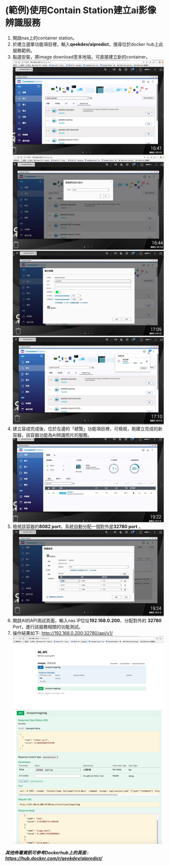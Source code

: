 (範例)使用Contain Station建立ai影像辨識服務
===

1. 開啟nas上的container station。 
2. 於建立選單功能項目裡，輸入**qeekdev/aipredict**，搜尋位於docker hub上此服務範例。
3. 點選安裝，將image download至本地端，可直接建立新的container。
![](./image/step1.jpg)
![](./image/step2.jpg)
![](./image/step3.jpg)
![](./image/step4.jpg)
4. 建立容成完成後，位於左邊的「總覽」功能項目裡，可檢視，剛建立完成的新容器，該容器功能為AI辨識照片的服務。
![](./image/step5.jpg)
5. 檢視該容器的**8082 port**，系統自動分配一個對外是**32780 port** 。
![](./image/step6.jpg)
6. 開啟AI的API測試頁面，輸入nas IP位址**192.168.0.200**、分配對外的 **32780** Port，進行該服務相關的功能測試。
7. 操作結果如下:
http://192.168.0.200:32780/api/v1/
![](./image/step7.jpg)
![](./image/step8.jpg)

***其他佈署資訊可參考Dockerhub上的頁面 : <a>https://hub.docker.com/r/qeekdev/aipredict/</a>***









